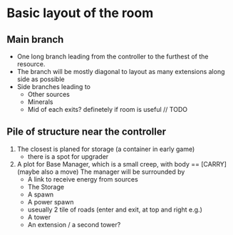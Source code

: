 # Basic layout of the room

## Main branch

* One long branch leading from the controller to the furthest of the resource.
* The branch will be mostly diagonal to layout as many extensions along side as possible
* Side branches leading to 
    - Other sources
    - Minerals
    - Mid of each exits? definetely if room is useful // TODO

## Pile of structure near the controller

1. The closest is planed for storage (a container in early game)
     - there is a spot for upgrader
2. A plot for Base Manager, which is a small creep, with body == [CARRY] (maybe also a move)
    The manager will be surrounded by
    - A link to receive energy from sources
    - The Storage
    - A spawn
    - A power spawn
    - useually 2 tile of roads (enter and exit, at top and right e.g.)
    - A tower
    - An extension / a second tower?